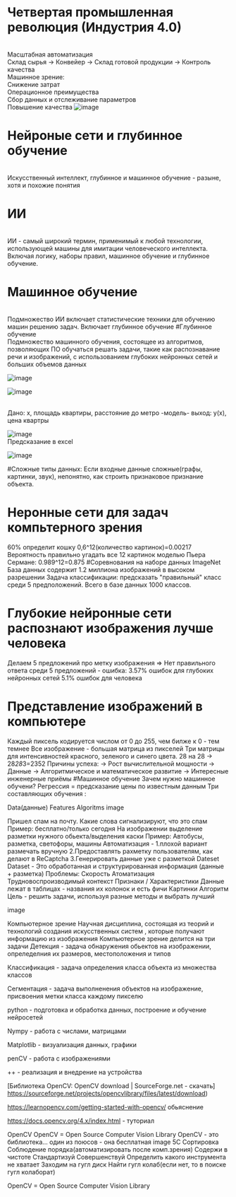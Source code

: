 # Четвертая промышленная революция (Индустрия 4.0)
<BR>Масштабная автоматизация
<BR>Склад сырья -> Конвейер -> Склад готовой продукции -> Контроль качества
<BR>Машинное зрение:
<BR>Снижение затрат
<BR>Операционное преимущества
<BR>Сбор данных и отслеживание параметров
<BR>Повышение качества
![image](https://user-images.githubusercontent.com/97594483/188415362-ab0c1eb3-01d0-4336-b2a9-ebaef900d6e6.png)
# Нейроные сети и глубинное обучение
<br>Искусственный интеллект, глубинное и машинное обучение - разыне, хотя и похожие понятия
# ИИ 
<br>ИИ - самый широкий термин, применимый к любой технологии, использующей машины для имитации человеческого интеллекта. Включая логику, наборы правил, машинное обучение и глубинное обучение.
# Машинное обучение
<br>Подмножество ИИ включает статистические техники для обучению машин
решению задач. Включает глубинное обучение
#Глубинное обучение
<br>Подмножество машинного обучения, состоящее из алгоритмов, позволяющих ПО обучаться решать задачи, такие как распознавание речи и изображений, с использованием глубоких нейронных сетей и больших объемов данных
  
![image](https://user-images.githubusercontent.com/97594467/190987947-c9f074f7-76ab-4c62-978b-7ba28dce06ec.png)
  
 ![image](https://user-images.githubusercontent.com/97594467/190988362-85f3415d-8d64-4d98-9a55-96a712b2acbb.png)

<br>Дано: x, площадь квартиры, расстояние до метро -модель- выход: y(x), цена квартры

  ![image](https://user-images.githubusercontent.com/97594467/190994414-f566a4de-b677-4e69-90d3-e33b2fed7af4.png)
<br> Предсказание в excel

  ![image](https://user-images.githubusercontent.com/97594467/190995770-85c05ceb-9973-467b-9762-433ac8e4b77b.png)

  #Сложные типы данных:
  Если входные данные сложные(графы, картинки, звук), непонятно, как строить признаковое признание объекта.
  # Неронные сети для задач компьтерного зрения
  60% определит кошку
  0,6^12(количество картинок)=0.00217
  Вероятность правильно угадать все 12 картинок моделью Пьера Сермане:
  0.989^12=0.875
  #Соревнования на наборе данных ImageNet
  База данных содержит 1.2 миллиона изображений в высоком разрешении
  Задача классификации: предсказать "правильный" класс среди 5 предположений. Всего в базе данных 1000 классов.
  # Глубокие нейронные сети распознают изображения лучше человека
  Делаем 5 предложений про метку изображения => Нет правильного ответа среди 5 предложений - ошибка: 3.57% ошибок для глубоких нейронных сетей 5.1% ошибок для человека
  # Представление изображений в компьютере
  Каждый пиксель кодируется числом от 0 до 255, чем билже к 0 - тем темнее
  Все изображение - большая матрица из пикселей
  Три матрицы для интенсивностей красного, зеленого и синего цвета.
  28 на 28 -> 28*28*3=2352
  Причины успеха:
  -> Рост вычислительной мощности
  -> Данные
  -> Алгоритмическое и математическое развитие
  -> Интересные инженерные приёмы
  #Машинное обучение
Зачем нужно машинное обучени?
Регрессия = предсказание цены по известным данным Три составляющих обучения :

Data(данные)
Features
Algoritms
image

Пришел спам на почту. Какие слова сигнализируют, что это спам
Пример: бесплатно/только сегодня
На изображении выделение разметки нужного обьекта/выделения каски
Пример: Автобусы, разметка, светофоры, машины
Автоматизация - 1.плохой вариант размечать вручную 2.Предоставлять рахметку пользователям, как делают в ReCaptcha 3.Генерировать данные уже с разметкой
Dateset
Dataset - Это обработанная и структурированная информация (данные + разметка) Проблемы:
Скорость
Атоматизация
Трудновоспроизводимый контекст
Признаки / Характеристики
Данные лежат в таблицах - названия их колонок и есть фичи
Картинки
Алгоритм
Цель - решить задачи, используя разные методы и выбрать лучший

image

Компьютерное зрение
Научная дисциплина, состоящая из теорий и технологий создания искусственных систем , которые получают информацию из изображения Компьютерное зрение делится на три задачи
Детекция - задача обнаружения обьектов на изображении, опреледелния их размеров, местоположения и типов

Классификация - задача определения класса объекта из множества классов

Сегментация - задача выполненения объектов на изображение, присвоения метки класса каждому пикселю

python - подготовка и обработка данных, построение и обучение нейросетей

Nympy - работа с числами, матрицами

Matplotlib - визуализация данных, графики

penCV - работа с изображениями

++ - реализация и внедрение на устройства

[Библиотека OpenCV: OpenCV download | SourceForge.net - скачать] https://sourceforge.net/projects/opencvlibrary/files/latest/download)

https://learnopencv.com/getting-started-with-opencv/ обьяснение

https://docs.opencv.org/4.x/index.html - туториал

OpenCV
OpenCV = Open Source Computer Vision Library
OpenCV - это библиотека...
один из поюсов - она бесплатная
image
5C
Сортировка
Соблюдение порядка(автоматизировать после комп.зрения)
Содержи в чистоте
Стандартизуй
Совершенствуй
Определить какого инструмента не хватает Заходим на гугл диск Найти гугл колаб(если нет, то в поиске гугл колаборат)

OpenCV = Open Source Computer Vision Library
